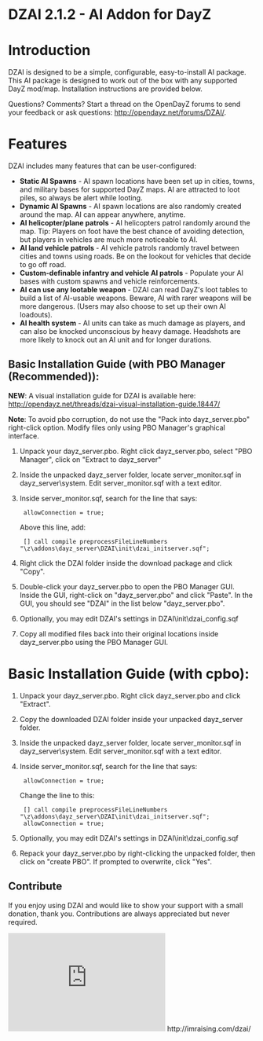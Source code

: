 DZAI 2.1.2 - AI Addon for DayZ
============


Introduction
============

DZAI is designed to be a simple, configurable, easy-to-install AI package. This AI package is designed to work out of the box with any supported DayZ mod/map. Installation instructions are provided below.

Questions? Comments? Start a thread on the OpenDayZ forums to send your feedback or ask questions: http://opendayz.net/forums/DZAI/.

Features
============

DZAI includes many features that can be user-configured:
- <b>Static AI Spawns</b> - AI spawn locations have been set up in cities, towns, and military bases for supported DayZ maps. AI are attracted to loot piles, so always be alert while looting.
- <b>Dynamic AI Spawns</b> - AI spawn locations are also randomly created around the map. AI can appear anywhere, anytime.
- <b>AI helicopter/plane patrols</b> - AI helicopters patrol randomly around the map. Tip: Players on foot have the best chance of avoiding detection, but players in vehicles are much more noticeable to AI.
- <b>AI land vehicle patrols</b> - AI vehicle patrols randomly travel between cities and towns using roads. Be on the lookout for vehicles that decide to go off road.
- <b>Custom-definable infantry and vehicle AI patrols</b> - Populate your AI bases with custom spawns and vehicle reinforcements.
- <b>AI can use any lootable weapon</b> - DZAI can read DayZ's loot tables to build a list of AI-usable weapons. Beware, AI with rarer weapons will be more dangerous. (Users may also choose to set up their own AI loadouts).
- <b>AI health system</b> - AI units can take as much damage as players, and can also be knocked unconscious by heavy damage. Headshots are more likely to knock out an AI unit and for longer durations.

Basic Installation Guide (with PBO Manager <b>(Recommended)</b>):
----------------------------------------------------

**NEW**: A visual installation guide for DZAI is available here: http://opendayz.net/threads/dzai-visual-installation-guide.18447/

**Note**: To avoid pbo corruption, do not use the "Pack into dayz_server.pbo" right-click option. Modify files only using PBO Manager's graphical interface.

1. Unpack your dayz_server.pbo. Right click dayz_server.pbo, select "PBO Manager", click on "Extract to dayz_server\"
2. Inside the unpacked dayz_server folder, locate server_monitor.sqf in dayz_server\system\. Edit server_monitor.sqf with a text editor.
3. Inside server_monitor.sqf, search for the line that says:

		allowConnection = true;

	Above this line, add:

		[] call compile preprocessFileLineNumbers "\z\addons\dayz_server\DZAI\init\dzai_initserver.sqf";
		
4. Right click the DZAI folder inside the download package and click "Copy".
5. Double-click your dayz_server.pbo to open the PBO Manager GUI. Inside the GUI, right-click on "dayz_server.pbo" and click "Paste". In the GUI, you should see "DZAI" in the list below "dayz_server.pbo".
6. Optionally, you may edit DZAI's settings in DZAI\init\dzai_config.sqf
7. Copy all modified files back into their original locations inside dayz_server.pbo using the PBO Manager GUI.

Basic Installation Guide (with cpbo):
============

1. Unpack your dayz_server.pbo. Right click dayz_server.pbo and click "Extract".
2. Copy the downloaded DZAI folder inside your unpacked dayz_server folder.
3. Inside the unpacked dayz_server folder, locate server_monitor.sqf in dayz_server\system\. Edit server_monitor.sqf with a text editor.
4. Inside server_monitor.sqf, search for the line that says:

		allowConnection = true;

	Change the line to this:

		[] call compile preprocessFileLineNumbers "\z\addons\dayz_server\DZAI\init\dzai_initserver.sqf";
		allowConnection = true;
	
5. Optionally, you may edit DZAI's settings in DZAI\init\dzai_config.sqf
6. Repack your dayz_server.pbo by right-clicking the unpacked folder, then click on "create PBO". If prompted to overwrite, click "Yes".


Contribute
----------------------------------------------------

If you enjoy using DZAI and would like to show your support with a small donation, thank you. Contributions are always appreciated but never required.

<iframe src="http://imraising.com/dzai/widgets/imraising/dzai+tip+jar" width="320px" height="200px" frameBorder="0" allowTransparency="true" ></iframe>
http://imraising.com/dzai/
